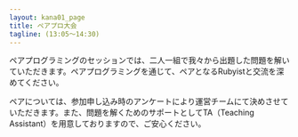 ```yaml
---
layout: kana01_page
title: ペアプロ大会
tagline: (13:05〜14:30)
---
```


ペアプログラミングのセッションでは、二人一組で我々から出題した問題を解いていただきます。ペアプログラミングを通じて、ペアとなるRubyistと交流を深めてください。

ペアについては、参加申し込み時のアンケートにより運営チームにて決めさせていただきます。また、問題を解くためのサポートとしてTA（Teaching Assistant）を用意しておりますので、ご安心ください。
